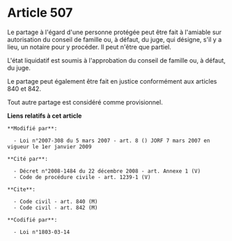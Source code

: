 # Article 507

Le partage à l'égard d'une personne protégée peut être fait à l'amiable sur autorisation du conseil de famille ou, à défaut,
du juge, qui désigne, s'il y a lieu, un notaire pour y procéder. Il peut n'être que partiel.

L'état liquidatif est soumis à l'approbation du conseil de famille ou, à défaut, du juge.

Le partage peut également être fait en justice conformément aux articles 840 et 842.

Tout autre partage est considéré comme provisionnel.

**Liens relatifs à cet article**

	**Modifié par**:

	  - Loi n°2007-308 du 5 mars 2007 - art. 8 () JORF 7 mars 2007 en vigueur le 1er janvier 2009

	**Cité par**:

	  - Décret n°2008-1484 du 22 décembre 2008 - art. Annexe 1 (V)
	  - Code de procédure civile - art. 1239-1 (V)

	**Cite**:

	  - Code civil - art. 840 (M)
	  - Code civil - art. 842 (M)

	**Codifié par**:

	  - Loi n°1803-03-14
